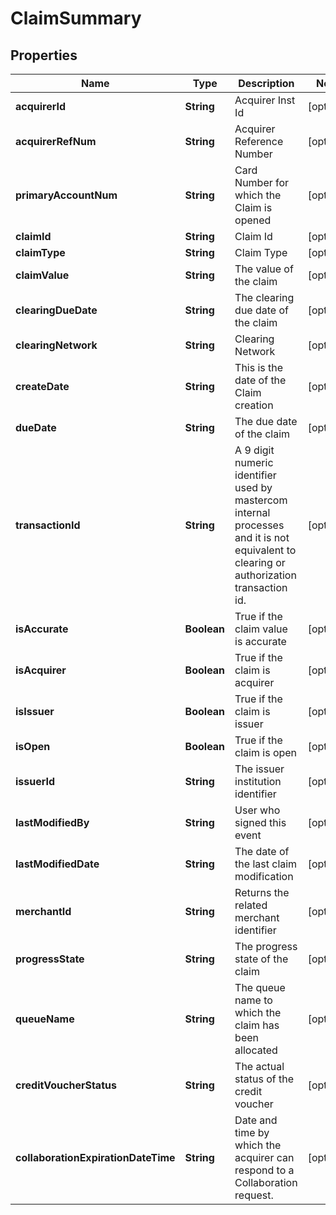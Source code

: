 

# ClaimSummary


## Properties

| Name | Type | Description | Notes |
|------------ | ------------- | ------------- | -------------|
|**acquirerId** | **String** | Acquirer Inst Id |  [optional] |
|**acquirerRefNum** | **String** | Acquirer Reference Number |  [optional] |
|**primaryAccountNum** | **String** | Card Number for which the Claim is opened |  [optional] |
|**claimId** | **String** | Claim Id |  [optional] |
|**claimType** | **String** | Claim Type |  [optional] |
|**claimValue** | **String** | The value of the claim |  [optional] |
|**clearingDueDate** | **String** | The clearing due date of the claim |  [optional] |
|**clearingNetwork** | **String** | Clearing Network |  [optional] |
|**createDate** | **String** | This is the date of the Claim creation |  [optional] |
|**dueDate** | **String** | The due date of the claim |  [optional] |
|**transactionId** | **String** | A 9 digit numeric identifier used by mastercom internal processes and it is not equivalent to clearing or authorization transaction id. |  [optional] |
|**isAccurate** | **Boolean** | True if the claim value is accurate |  [optional] |
|**isAcquirer** | **Boolean** | True if the claim is acquirer |  [optional] |
|**isIssuer** | **Boolean** | True if the claim is issuer |  [optional] |
|**isOpen** | **Boolean** | True if the claim is open |  [optional] |
|**issuerId** | **String** | The issuer institution identifier |  [optional] |
|**lastModifiedBy** | **String** | User who signed this event |  [optional] |
|**lastModifiedDate** | **String** | The date of the last claim modification |  [optional] |
|**merchantId** | **String** | Returns the related merchant identifier |  [optional] |
|**progressState** | **String** | The progress state of the claim |  [optional] |
|**queueName** | **String** | The queue name to which the claim has been allocated |  [optional] |
|**creditVoucherStatus** | **String** | The actual status of the credit voucher |  [optional] |
|**collaborationExpirationDateTime** | **String** | Date and time by which the acquirer can respond to a Collaboration request. |  [optional] |



